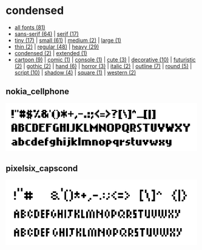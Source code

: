 # condensed

- [all fonts (81)](readme.md)
- [sans-serif (64)](sans-serif.md) | [serif (17)](serif.md)
- [tiny (17)](tiny.md) | [small (61)](small.md) | [medium (2)](medium.md) | [large (1)](large.md)
- [thin (2)](thin.md) | [regular (48)](regular.md) | [heavy (29)](heavy.md)
- [condensed (2)](condensed.md) | [extended (1)](extended.md)
- [cartoon (9)](cartoon.md) | [comic (1)](comic.md) | [console (1)](console.md) | [cute (3)](cute.md) | [decorative (10)](decorative.md) | [futuristic (2)](futuristic.md) | [gothic (2)](gothic.md) | [hand (6)](hand.md) | [horror (3)](horror.md) | [italic (2)](italic.md) | [outline (7)](outline.md) | [round (5)](round.md) | [script (10)](script.md) | [shadow (4)](shadow.md) | [square (1)](square.md) | [western (2)](western.md)
## nokia_cellphone

[![font preview](previews/nokia_cellphone.png?raw=true "nokia_cellphone")](/fonts/nokia_cellphone.h)

## pixelsix_capscond

[![font preview](previews/pixelsix_capscond.png?raw=true "pixelsix_capscond")](/fonts/pixelsix_capscond.h)
